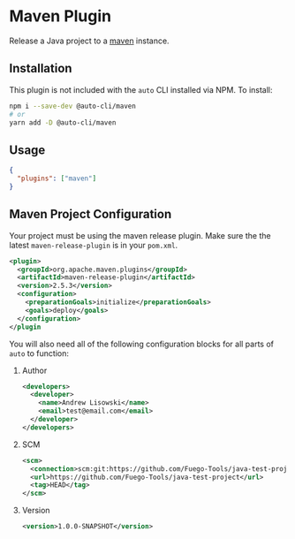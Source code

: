 # Maven Plugin

Release a Java project to a [maven](https://maven.apache.org/) instance.

## Installation

This plugin is not included with the `auto` CLI installed via NPM. To install:

```sh
npm i --save-dev @auto-cli/maven
# or
yarn add -D @auto-cli/maven
```

## Usage

```json
{
  "plugins": ["maven"]
}
```

## Maven Project Configuration

Your project must be using the maven release plugin. Make sure the the latest `maven-release-plugin` is in your `pom.xml`.

```xml
<plugin>
  <groupId>org.apache.maven.plugins</groupId>
  <artifactId>maven-release-plugin</artifactId>
  <version>2.5.3</version>
  <configuration>
    <preparationGoals>initialize</preparationGoals>
    <goals>deploy</goals>
  </configuration>
</plugin
```

You will also need all of the following configuration blocks for all parts of `auto` to function:

1. Author

   ```xml
   <developers>
     <developer>
       <name>Andrew Lisowski</name>
       <email>test@email.com</email>
     </developer>
   </developers>
   ```

2. SCM

   ```xml
   <scm>
     <connection>scm:git:https://github.com/Fuego-Tools/java-test-project.git</connection>
     <url>https://github.com/Fuego-Tools/java-test-project</url>
     <tag>HEAD</tag>
   </scm>
   ```

3. Version

   ```xml
   <version>1.0.0-SNAPSHOT</version>
   ```

